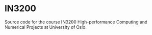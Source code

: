 # IN3200

Source code for the course IN3200 High-performance Computing and Numerical Projects at University of Oslo.
